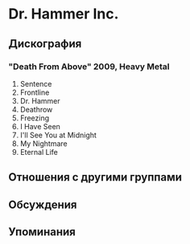 # Dr. Hammer Inc.



## Дискография

### "Death From Above" 2009, Heavy Metal

1. Sentence   
2. Frontline   
3. Dr. Hammer   
4. Deathrow   
5. Freezing   
6. I Have Seen   
7. I'll See You at Midnight   
8. My Nightmare   
9. Eternal Life 


## Отношения с другими группами


## Обсуждения


## Упоминания

